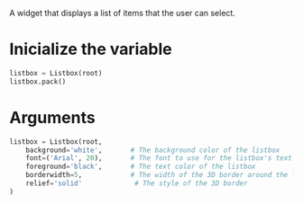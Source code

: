 A widget that displays a list of items that the user can select.
# Inicialize the variable
```python
listbox = Listbox(root) 
listbox.pack()
```


# Arguments
```python
listbox = Listbox(root,
    background='white',       # The background color of the listbox
    font=('Arial', 20),       # The font to use for the listbox's text
    foreground='black',       # The text color of the listbox
    borderwidth=5,            # The width of the 3D border around the listbox
    relief='solid'             # The style of the 3D border
)
```

